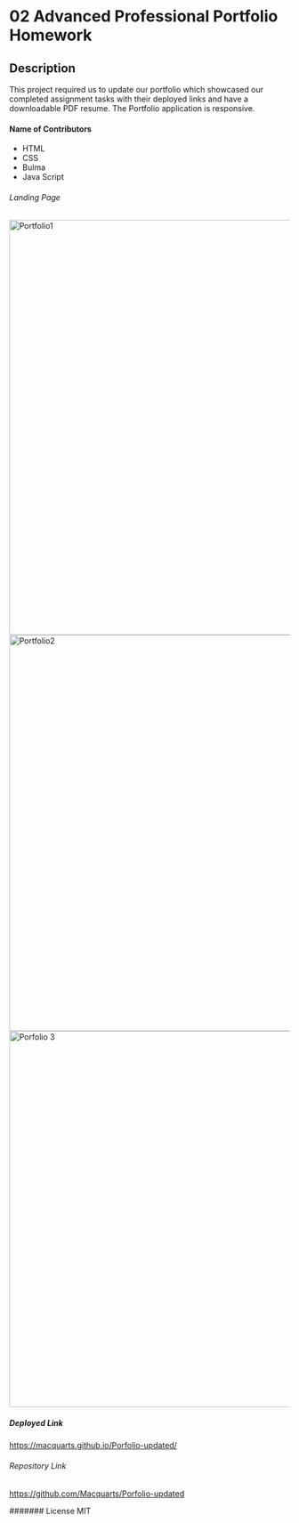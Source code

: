 # 02 Advanced Professional Portfolio Homework 

## Description

This project required us to update our portfolio which showcased our completed assignment tasks with their deployed links and have a downloadable PDF resume.
The Portfolio application is responsive.

#### Name of Contributors
 - HTML
 - CSS
 - Bulma
 - Java Script
 
 
 ###### Landing Page

<img width="746" alt="Portfolio1" src="https://user-images.githubusercontent.com/75565115/116653487-e458c980-a9b9-11eb-8ab9-ef92015cf535.png">
<img width="712" alt="Portfolio2" src="https://user-images.githubusercontent.com/75565115/116653497-e884e700-a9b9-11eb-8000-fbf828d478b2.png">
<img width="676" alt="Porfolio 3" src="https://user-images.githubusercontent.com/75565115/116653501-ea4eaa80-a9b9-11eb-899e-154c3d720a74.png">

 
##### Deployed Link
https://macquarts.github.io/Porfolio-updated/

###### Repository Link
https://github.com/Macquarts/Porfolio-updated


####### License
 MIT

